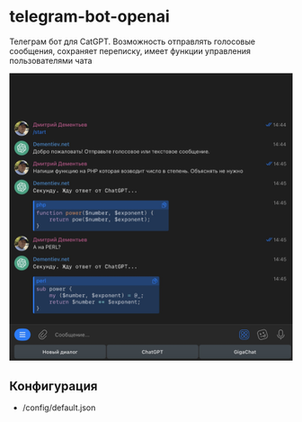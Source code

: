 # telegram-bot-openai

Телеграм бот для CatGPT. Возможность отправлять голосовые сообщения, сохраняет переписку, имеет функции управления пользователями чата

![telegram-bot-openai](./screen.jpg)

## Конфигурация
- /config/default.json
